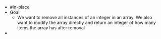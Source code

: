 - #in-place
- Goal
	- We want to remove all instances of an integer in an array. We also want to modify the array directly and return an integer of how many items the array has after removal
-